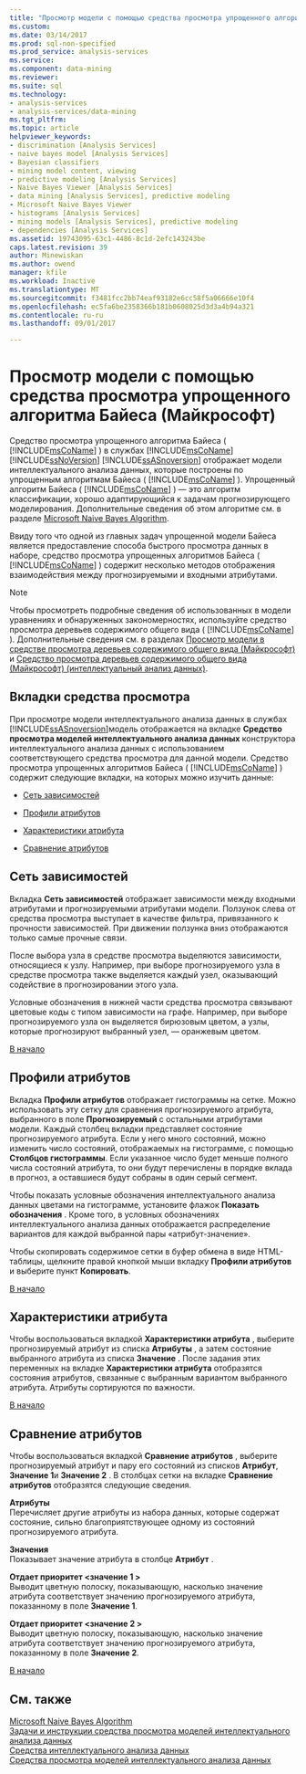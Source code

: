 ```yaml
---
title: "Просмотр модели с помощью средства просмотра упрощенного алгоритма Байеса Майкрософт упрощенного | Документы Microsoft"
ms.custom: 
ms.date: 03/14/2017
ms.prod: sql-non-specified
ms.prod_service: analysis-services
ms.service: 
ms.component: data-mining
ms.reviewer: 
ms.suite: sql
ms.technology:
- analysis-services
- analysis-services/data-mining
ms.tgt_pltfrm: 
ms.topic: article
helpviewer_keywords:
- discrimination [Analysis Services]
- naive bayes model [Analysis Services]
- Bayesian classifiers
- mining model content, viewing
- predictive modeling [Analysis Services]
- Naive Bayes Viewer [Analysis Services]
- data mining [Analysis Services], predictive modeling
- Microsoft Naive Bayes Viewer
- histograms [Analysis Services]
- mining models [Analysis Services], predictive modeling
- dependencies [Analysis Services]
ms.assetid: 19743095-63c1-4486-8c1d-2efc143243be
caps.latest.revision: 39
author: Minewiskan
ms.author: owend
manager: kfile
ms.workload: Inactive
ms.translationtype: MT
ms.sourcegitcommit: f3481fcc2bb74eaf93182e6cc58f5a06666e10f4
ms.openlocfilehash: ec5fa6be2358366b181b0608025d3d3a4b94a321
ms.contentlocale: ru-ru
ms.lasthandoff: 09/01/2017

---
```

# <a name="browse-a-model-using-the-microsoft-naive-bayes-viewer"></a>Просмотр модели с помощью средства просмотра упрощенного алгоритма Байеса (Майкрософт)
  Средство просмотра упрощенного алгоритма Байеса ( [!INCLUDE[msCoName](../../includes/msconame-md.md)] ) в службах [!INCLUDE[msCoName](../../includes/msconame-md.md)] [!INCLUDE[ssNoVersion](../../includes/ssnoversion-md.md)] [!INCLUDE[ssASnoversion](../../includes/ssasnoversion-md.md)] отображает модели интеллектуального анализа данных, которые построены по упрощенным алгоритмам Байеса ( [!INCLUDE[msCoName](../../includes/msconame-md.md)] ). Упрощенный алгоритм Байеса ( [!INCLUDE[msCoName](../../includes/msconame-md.md)] ) — это алгоритм классификации, хорошо адаптирующийся к задачам прогнозирующего моделирования. Дополнительные сведения об этом алгоритме см. в разделе [Microsoft Naive Bayes Algorithm](../../analysis-services/data-mining/microsoft-naive-bayes-algorithm.md).  
  
 Ввиду того что одной из главных задач упрощенной модели Байеса является предоставление способа быстрого просмотра данных в наборе, средство просмотра упрощенных алгоритмов Байеса ( [!INCLUDE[msCoName](../../includes/msconame-md.md)] ) содержит несколько методов отображения взаимодействия между прогнозируемыми и входными атрибутами.  
  
> [!NOTE]  
>  Чтобы просмотреть подробные сведения об использованных в модели уравнениях и обнаруженных закономерностях, используйте средство просмотра деревьев содержимого общего вида ( [!INCLUDE[msCoName](../../includes/msconame-md.md)] ). Дополнительные сведения см. в разделах [Просмотр модели в средстве просмотра деревьев содержимого общего вида (Майкрософт)](../../analysis-services/data-mining/browse-a-model-using-the-microsoft-generic-content-tree-viewer.md) и [Средство просмотра деревьев содержимого общего вида (Майкрософт) (интеллектуальный анализ данных)](http://msdn.microsoft.com/library/751b4393-f6fd-48c1-bcef-bdca589ce34c).  
  
##  <a name="BKMK_ViewerTabs"></a> Вкладки средства просмотра  
 При просмотре модели интеллектуального анализа данных в службах [!INCLUDE[ssASnoversion](../../includes/ssasnoversion-md.md)]модель отображается на вкладке **Средство просмотра моделей интеллектуального анализа данных** конструктора интеллектуального анализа данных с использованием соответствующего средства просмотра для данной модели. Средство просмотра упрощенных алгоритмов Байеса ( [!INCLUDE[msCoName](../../includes/msconame-md.md)] ) содержит следующие вкладки, на которых можно изучить данные:  
  
-   [Сеть зависимостей](#BKMK_Dependency)  
  
-   [Профили атрибутов](#BKMK_Profiles)  
  
-   [Характеристики атрибута](#BKMK_Characteristics)  
  
-   [Сравнение атрибутов](#BKMK_Discrimination)  
  
##  <a name="BKMK_Dependency"></a> Сеть зависимостей  
 Вкладка **Сеть зависимостей** отображает зависимости между входными атрибутами и прогнозируемыми атрибутами модели. Ползунок слева от средства просмотра выступает в качестве фильтра, привязанного к прочности зависимостей. При движении ползунка вниз отображаются только самые прочные связи.  
  
 После выбора узла в средстве просмотра выделяются зависимости, относящиеся к узлу. Например, при выборе прогнозируемого узла в средстве просмотра также выделяется каждый узел, оказывающий содействие в прогнозировании этого узла.  
  
 Условные обозначения в нижней части средства просмотра связывают цветовые коды с типом зависимости на графе. Например, при выборе прогнозируемого узла он выделяется бирюзовым цветом, а узлы, которые прогнозируют выбранный узел, — оранжевым цветом.  
  
 [В начало](#BKMK_ViewerTabs)  
  
##  <a name="BKMK_Profiles"></a> Профили атрибутов  
 Вкладка **Профили атрибутов** отображает гистограммы на сетке. Можно использовать эту сетку для сравнения прогнозируемого атрибута, выбранного в поле **Прогнозируемый** с остальными атрибутами модели. Каждый столбец вкладки представляет состояние прогнозируемого атрибута. Если у него много состояний, можно изменить число состояний, отображаемых на гистограмме, с помощью **Столбцов гистограммы**. Если указанное число будет меньше полного числа состояний атрибута, то они будут перечислены в порядке вклада в прогноз, а оставшиеся будут собраны в один серый сегмент.  
  
 Чтобы показать условные обозначения интеллектуального анализа данных цветами на гистограмме, установите флажок **Показать обозначения** . Кроме того, в условных обозначениях интеллектуального анализа данных отображается распределение вариантов для каждой выбранной пары «атрибут-значение».  
  
 Чтобы скопировать содержимое сетки в буфер обмена в виде HTML-таблицы, щелкните правой кнопкой мыши вкладку **Профили атрибутов** и выберите пункт **Копировать**.  
  
 [В начало](#BKMK_ViewerTabs)  
  
##  <a name="BKMK_Characteristics"></a> Характеристики атрибута  
 Чтобы воспользоваться вкладкой **Характеристики атрибута** , выберите прогнозируемый атрибут из списка **Атрибуты** , а затем состояние выбранного атрибута из списка **Значение** . После задания этих переменных на вкладке **Характеристики атрибута** отобразятся состояния атрибутов, связанные с выбранным вариантом выбранного атрибута. Атрибуты сортируются по важности.  
  
 [В начало](#BKMK_ViewerTabs)  
  
##  <a name="BKMK_Discrimination"></a> Сравнение атрибутов  
 Чтобы воспользоваться вкладкой **Сравнение атрибутов** , выберите прогнозируемый атрибут и пару его состояний из списков **Атрибут**, **Значение 1**и **Значение 2** . В столбцах сетки на вкладке **Сравнение атрибутов** отобразятся следующие сведения.  
  
 **Атрибуты**  
 Перечисляет другие атрибуты из набора данных, которые содержат состояние, сильно благоприятствующее одному из состояний прогнозируемого атрибута.  
  
 **Значения**  
 Показывает значение атрибута в столбце **Атрибут** .  
  
 **Отдает приоритет \<значение 1 >**  
 Выводит цветную полоску, показывающую, насколько значение атрибута соответствует значению прогнозируемого атрибута, показанному в поле **Значение 1**.  
  
 **Отдает приоритет \<значение 2 >**  
 Выводит цветную полоску, показывающую, насколько значение атрибута соответствует значению прогнозируемого атрибута, показанному в поле **Значение 2**.  
  
 [В начало](#BKMK_ViewerTabs)  
  
## <a name="see-also"></a>См. также  
 [Microsoft Naive Bayes Algorithm](../../analysis-services/data-mining/microsoft-naive-bayes-algorithm.md)   
 [Задачи и инструкции средства просмотра моделей интеллектуального анализа данных](../../analysis-services/data-mining/mining-model-viewer-tasks-and-how-tos.md)   
 [Средства интеллектуального анализа данных](../../analysis-services/data-mining/data-mining-tools.md)   
 [Средства просмотра моделей интеллектуального анализа данных](../../analysis-services/data-mining/data-mining-model-viewers.md)  
  
  

